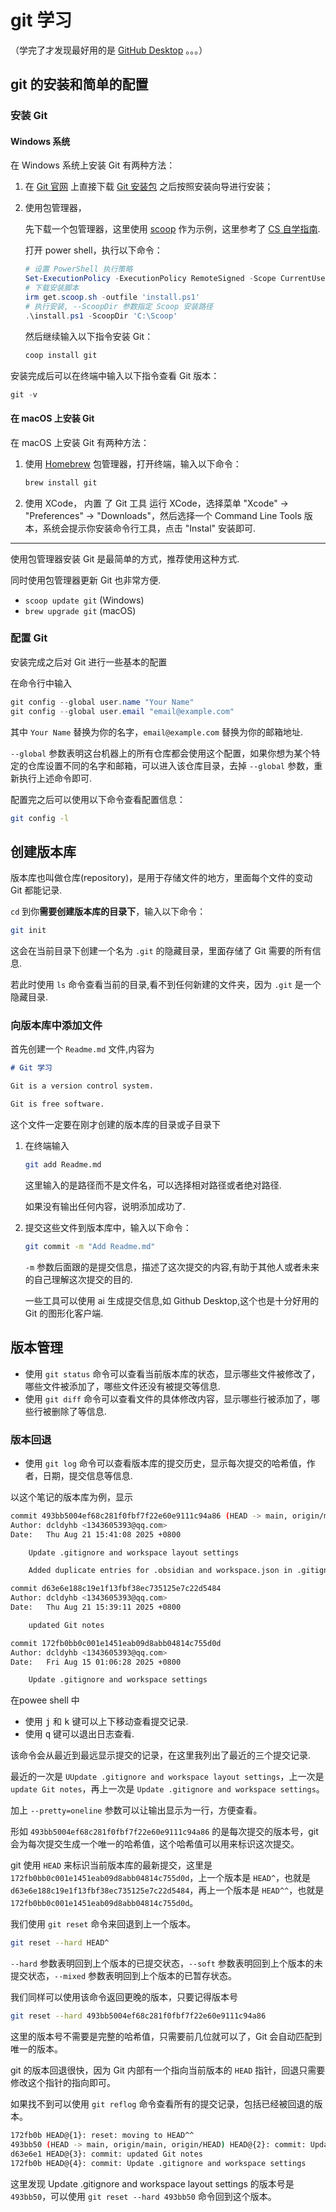 # git 学习

（学完了才发现最好用的是 [GitHub Desktop](https://desktop.github.com/) 。。。）

## git 的安装和简单的配置

### 安装 Git

#### Windows 系统

在 Windows 系统上安装 Git 有两种方法：

1. 在 [Git 官网](https://git-scm.com/) 上直接下载 [Git 安装包](https://git-scm.com/downloads/win) 之后按照安装向导进行安装；

2. 使用包管理器，

   先下载一个包管理器，这里使用 [scoop](https://scoop.sh/) 作为示例，这里参考了 [CS 自学指南](https://csdiy.wiki/%E5%BF%85%E5%AD%A6%E5%B7%A5%E5%85%B7/Scoop/#scoop_1).

   打开 power shell，执行以下命令：

   ```powershell
   # 设置 PowerShell 执行策略
   Set-ExecutionPolicy -ExecutionPolicy RemoteSigned -Scope CurrentUser
   # 下载安装脚本
   irm get.scoop.sh -outfile 'install.ps1'
   # 执行安装, --ScoopDir 参数指定 Scoop 安装路径
   .\install.ps1 -ScoopDir 'C:\Scoop'
   ```

   然后继续输入以下指令安装 Git：

   ```powershell
   coop install git
   ```

安装完成后可以在终端中输入以下指令查看 Git 版本：

```powershell
git -v
```

#### 在 macOS 上安装 Git

在 macOS 上安装 Git 有两种方法：

1. 使用 [Homebrew](https://brew.sh/) 包管理器，打开终端，输入以下命令：

   ```bash
   brew install git
   ```

2. 使用 XCode， 内置 了 Git 工具
   运行 XCode，选择菜单 "Xcode" -> "Preferences" -> "Downloads"，然后选择一个 Command Line Tools 版本，系统会提示你安装命令行工具，点击 "Instal" 安装即可.

---

使用包管理器安装 Git 是最简单的方式，推荐使用这种方式.

同时使用包管理器更新 Git 也非常方便.

- `scoop update git` (Windows)
- `brew upgrade git` (macOS)

### 配置 Git

安装完成之后对 Git 进行一些基本的配置

在命令行中输入

```powershell
git config --global user.name "Your Name"
git config --global user.email "email@example.com"
```

其中 `Your Name` 替换为你的名字，`email@example.com` 替换为你的邮箱地址.

`--global` 参数表明这台机器上的所有仓库都会使用这个配置，如果你想为某个特定的仓库设置不同的名字和邮箱，可以进入该仓库目录，去掉 `--global` 参数，重新执行上述命令即可.

配置完之后可以使用以下命令查看配置信息：

```bash
git config -l
```

## 创建版本库

版本库也叫做仓库(repository)，是用于存储文件的地方，里面每个文件的变动 Git 都能记录.

`cd` 到你**需要创建版本库的目录下**，输入以下命令：

```bash
git init
```

这会在当前目录下创建一个名为 `.git` 的隐藏目录，里面存储了 Git 需要的所有信息.

若此时使用 `ls` 命令查看当前的目录,看不到任何新建的文件夹，因为 `.git` 是一个隐藏目录.

### 向版本库中添加文件

首先创建一个 `Readme.md` 文件,内容为

```markdown
# Git 学习

Git is a version control system.

Git is free software.
```

这个文件一定要在刚才创建的版本库的目录或子目录下

1. 在终端输入

   ```bash
   git add Readme.md
   ```

   这里输入的是路径而不是文件名，可以选择相对路径或者绝对路径.

   如果没有输出任何内容，说明添加成功了.

2. 提交这些文件到版本库中，输入以下命令：

   ```bash
   git commit -m "Add Readme.md"
   ```

   `-m` 参数后面跟的是提交信息，描述了这次提交的内容,有助于其他人或者未来的自己理解这次提交的目的.

   一些工具可以使用 ai 生成提交信息,如 Github Desktop,这个也是十分好用的 Git 的图形化客户端.

## 版本管理

- 使用 `git status` 命令可以查看当前版本库的状态，显示哪些文件被修改了，哪些文件被添加了，哪些文件还没有被提交等信息.
- 使用 `git diff` 命令可以查看文件的具体修改内容，显示哪些行被添加了，哪些行被删除了等信息.

### 版本回退

- 使用 `git log` 命令可以查看版本库的提交历史，显示每次提交的哈希值，作者，日期，提交信息等信息.

以这个笔记的版本库为例，显示

```bash
commit 493bb5004ef68c281f0fbf7f22e60e9111c94a86 (HEAD -> main, origin/main, origin/HEAD)
Author: dcldyhb <1343605393@qq.com>
Date:   Thu Aug 21 15:41:08 2025 +0800

    Update .gitignore and workspace layout settings

    Added duplicate entries for .obsidian and workspace.json in .gitignore. Modified workspace.json to set the left pane as collapsed by default.

commit d63e6e188c19e1f13fbf38ec735125e7c22d5484
Author: dcldyhb <1343605393@qq.com>
Date:   Thu Aug 21 15:39:11 2025 +0800

    updated Git notes

commit 172fb0bb0c001e1451eab09d8abb04814c755d0d
Author: dcldyhb <1343605393@qq.com>
Date:   Fri Aug 15 01:06:28 2025 +0800

    Update .gitignore and workspace settings
```

在powee shell 中

- 使用 <kbd>j</kbd> 和 <kbd>k</kbd> 键可以上下移动查看提交记录.
- 使用 <kbd>q</kbd> 键可以退出日志查看.

该命令会从最近到最远显示提交的记录，在这里我列出了最近的三个提交记录.

最近的一次是 `UUpdate .gitignore and workspace layout settings`，上一次是 `update Git notes`，再上一次是 `Update .gitignore and workspace settings`。

加上 `--pretty=oneline` 参数可以让输出显示为一行，方便查看。

形如 `493bb5004ef68c281f0fbf7f22e60e9111c94a86` 的是每次提交的版本号，git 会为每次提交生成一个唯一的哈希值，这个哈希值可以用来标识这次提交。

git 使用 `HEAD` 来标识当前版本库的最新提交，这里是 `172fb0bb0c001e1451eab09d8abb04814c755d0d`，上一个版本是 `HEAD^`，也就是 `d63e6e188c19e1f13fbf38ec735125e7c22d5484`，再上一个版本是 `HEAD^^`，也就是 `172fb0bb0c001e1451eab09d8abb04814c755d0d`。

我们使用 `git reset` 命令来回退到上一个版本。

```bash
git reset --hard HEAD^
```

`--hard` 参数表明回到上个版本的已提交状态，`--soft` 参数表明回到上个版本的未提交状态，`--mixed` 参数表明回到上个版本的已暂存状态。

我们同样可以使用该命令返回更晚的版本，只要记得版本号

```bash
git reset --hard 493bb5004ef68c281f0fbf7f22e60e9111c94a86
```

这里的版本号不需要是完整的哈希值，只需要前几位就可以了，Git 会自动匹配到唯一的版本。

git 的版本回退很快，因为 Git 内部有一个指向当前版本的 `HEAD` 指针，回退只需要修改这个指针的指向即可。

如果找不到可以使用 `git reflog` 命令查看所有的提交记录，包括已经被回退的版本。

```bash
172fb0b HEAD@{1}: reset: moving to HEAD^^
493bb50 (HEAD -> main, origin/main, origin/HEAD) HEAD@{2}: commit: Update .gitignore and workspace layout settings
d63e6e1 HEAD@{3}: commit: updated Git notes
172fb0b HEAD@{4}: commit: Update .gitignore and workspace settings
```

这里发现 Update .gitignore and workspace layout settings 的版本号是 `493bb50`，可以使用 `git reset --hard 493bb50` 命令回到这个版本。

